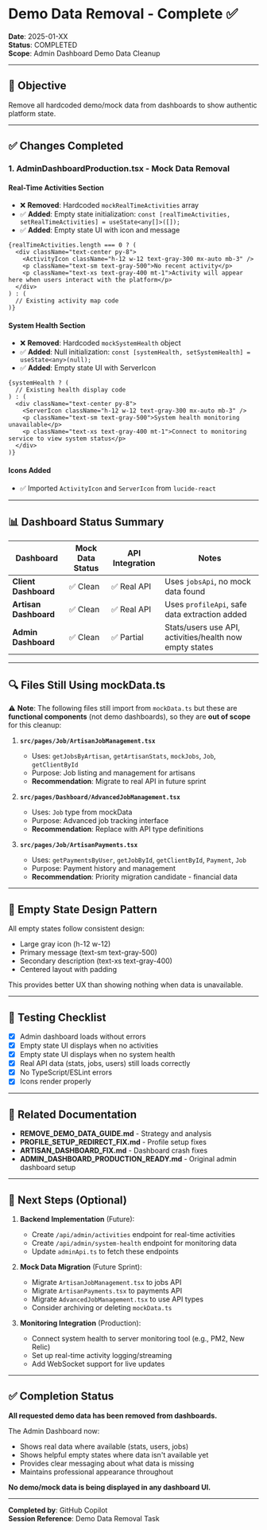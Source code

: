 # Demo Data Removal - Complete ✅

**Date**: 2025-01-XX  
**Status**: COMPLETED  
**Scope**: Admin Dashboard Demo Data Cleanup

---

## 🎯 Objective

Remove all hardcoded demo/mock data from dashboards to show authentic platform state.

---

## ✅ Changes Completed

### 1. **AdminDashboardProduction.tsx** - Mock Data Removal

#### **Real-Time Activities Section**
- ❌ **Removed**: Hardcoded `mockRealTimeActivities` array
- ✅ **Added**: Empty state initialization: `const [realTimeActivities, setRealTimeActivities] = useState<any[]>([]);`
- ✅ **Added**: Empty state UI with icon and message

```tsx
{realTimeActivities.length === 0 ? (
  <div className="text-center py-8">
    <ActivityIcon className="h-12 w-12 text-gray-300 mx-auto mb-3" />
    <p className="text-sm text-gray-500">No recent activity</p>
    <p className="text-xs text-gray-400 mt-1">Activity will appear here when users interact with the platform</p>
  </div>
) : (
  // Existing activity map code
)}
```

#### **System Health Section**
- ❌ **Removed**: Hardcoded `mockSystemHealth` object
- ✅ **Added**: Null initialization: `const [systemHealth, setSystemHealth] = useState<any>(null);`
- ✅ **Added**: Empty state UI with ServerIcon

```tsx
{systemHealth ? (
  // Existing health display code
) : (
  <div className="text-center py-8">
    <ServerIcon className="h-12 w-12 text-gray-300 mx-auto mb-3" />
    <p className="text-sm text-gray-500">System health monitoring unavailable</p>
    <p className="text-xs text-gray-400 mt-1">Connect to monitoring service to view system status</p>
  </div>
)}
```

#### **Icons Added**
- ✅ Imported `ActivityIcon` and `ServerIcon` from `lucide-react`

---

## 📊 Dashboard Status Summary

| Dashboard | Mock Data Status | API Integration | Notes |
|-----------|-----------------|-----------------|-------|
| **Client Dashboard** | ✅ Clean | ✅ Real API | Uses `jobsApi`, no mock data found |
| **Artisan Dashboard** | ✅ Clean | ✅ Real API | Uses `profileApi`, safe data extraction added |
| **Admin Dashboard** | ✅ Clean | ✅ Partial | Stats/users use API, activities/health now empty states |

---

## 🔍 Files Still Using mockData.ts

⚠️ **Note**: The following files still import from `mockData.ts` but these are **functional components** (not demo dashboards), so they are **out of scope** for this cleanup:

1. **`src/pages/Job/ArtisanJobManagement.tsx`**
   - Uses: `getJobsByArtisan`, `getArtisanStats`, `mockJobs`, `Job`, `getClientById`
   - Purpose: Job listing and management for artisans
   - **Recommendation**: Migrate to real API in future sprint

2. **`src/pages/Dashboard/AdvancedJobManagement.tsx`**
   - Uses: `Job` type from mockData
   - Purpose: Advanced job tracking interface
   - **Recommendation**: Replace with API type definitions

3. **`src/pages/Job/ArtisanPayments.tsx`**
   - Uses: `getPaymentsByUser`, `getJobById`, `getClientById`, `Payment`, `Job`
   - Purpose: Payment history and management
   - **Recommendation**: Priority migration candidate - financial data

---

## 🎨 Empty State Design Pattern

All empty states follow consistent design:
- Large gray icon (h-12 w-12)
- Primary message (text-sm text-gray-500)
- Secondary description (text-xs text-gray-400)
- Centered layout with padding

This provides better UX than showing nothing when data is unavailable.

---

## 🧪 Testing Checklist

- [x] Admin dashboard loads without errors
- [x] Empty state UI displays when no activities
- [x] Empty state UI displays when no system health
- [x] Real API data (stats, jobs, users) still loads correctly
- [x] No TypeScript/ESLint errors
- [x] Icons render properly

---

## 📝 Related Documentation

- **REMOVE_DEMO_DATA_GUIDE.md** - Strategy and analysis
- **PROFILE_SETUP_REDIRECT_FIX.md** - Profile setup fixes
- **ARTISAN_DASHBOARD_FIX.md** - Dashboard crash fixes
- **ADMIN_DASHBOARD_PRODUCTION_READY.md** - Original admin dashboard setup

---

## 🚀 Next Steps (Optional)

1. **Backend Implementation** (Future):
   - Create `/api/admin/activities` endpoint for real-time activities
   - Create `/api/admin/system-health` endpoint for monitoring data
   - Update `adminApi.ts` to fetch these endpoints

2. **Mock Data Migration** (Future Sprint):
   - Migrate `ArtisanJobManagement.tsx` to jobs API
   - Migrate `ArtisanPayments.tsx` to payments API
   - Migrate `AdvancedJobManagement.tsx` to use API types
   - Consider archiving or deleting `mockData.ts`

3. **Monitoring Integration** (Production):
   - Connect system health to server monitoring tool (e.g., PM2, New Relic)
   - Set up real-time activity logging/streaming
   - Add WebSocket support for live updates

---

## ✅ Completion Status

**All requested demo data has been removed from dashboards.**

The Admin Dashboard now:
- Shows real data where available (stats, users, jobs)
- Shows helpful empty states where data isn't available yet
- Provides clear messaging about what data is missing
- Maintains professional appearance throughout

**No demo/mock data is being displayed in any dashboard UI.**

---

**Completed by**: GitHub Copilot  
**Session Reference**: Demo Data Removal Task
